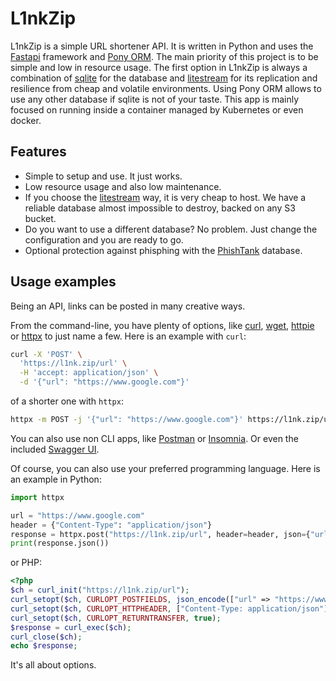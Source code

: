 # L1nkZip

L1nkZip is a simple URL shortener API. It is written in Python and uses the [Fastapi](https://fastapi.tiangolo.com/) framework and [Pony ORM](https://ponyorm.org/). The main priority of this project is to be simple and low in resource usage. The first option in L1nkZip is always a combination of [sqlite](https://www.sqlite.org) for the database and [litestream](https://litestream.io) for its replication and resilience from cheap and volatile environments. Using Pony ORM allows to use any other database if sqlite is not of your taste. This app is mainly focused on running inside a container managed by Kubernetes or even docker.

## Features

* Simple to setup and use. It just works.
* Low resource usage and also low maintenance.
* If you choose the [litestream](https://litestream.io) way, it is very cheap to host. We have a reliable database almost impossible to destroy, backed on any S3 bucket.
* Do you want to use a different database? No problem. Just change the configuration and you are ready to go.
* Optional protection against phisphing with the [PhishTank](https://phishtank.org) database.

## Usage examples

Being an API, links can be posted in many creative ways.

From the command-line, you have plenty of options, like [curl](https://curl.se), [wget](https://www.gnu.org/software/wget/), [httpie](https://httpie.io) or [httpx](https://www.python-httpx.org) to just name a few. Here is an example with `curl`:

```bash
curl -X 'POST' \
  'https://l1nk.zip/url' \
  -H 'accept: application/json' \
  -d '{"url": "https://www.google.com"}'
```

of a shorter one with `httpx`:

```bash
httpx -m POST -j '{"url": "https://www.google.com"}' https://l1nk.zip/url
```

You can also use non CLI apps, like [Postman](https://www.postman.com) or [Insomnia](https://insomnia.rest). Or even the included [Swagger UI](https://l1nk.zip/docs).

Of course, you can also use your preferred programming language. Here is an example in Python:

```python
import httpx

url = "https://www.google.com"
header = {"Content-Type": "application/json"}
response = httpx.post("https://l1nk.zip/url", header=header, json={"url": url})
print(response.json())
```

or PHP:

```php
<?php
$ch = curl_init("https://l1nk.zip/url");
curl_setopt($ch, CURLOPT_POSTFIELDS, json_encode(["url" => "https://www.google.com"]));
curl_setopt($ch, CURLOPT_HTTPHEADER, ["Content-Type: application/json"]);
curl_setopt($ch, CURLOPT_RETURNTRANSFER, true);
$response = curl_exec($ch);
curl_close($ch);
echo $response;
```

It's all about options.
